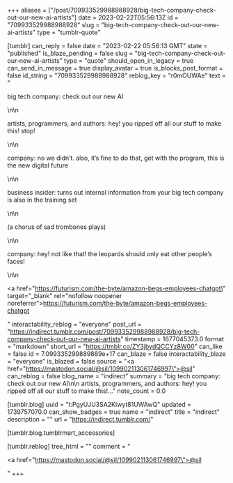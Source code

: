 +++
aliases = ["/post/709933529988988928/big-tech-company-check-out-our-new-ai-artists"]
date = 2023-02-22T05:56:13Z
id = "709933529988988928"
slug = "big-tech-company-check-out-our-new-ai-artists"
type = "tumblr-quote"

[tumblr]
can_reply = false
date = "2023-02-22 05:56:13 GMT"
state = "published"
is_blaze_pending = false
slug = "big-tech-company-check-out-our-new-ai-artists"
type = "quote"
should_open_in_legacy = true
can_send_in_message = true
display_avatar = true
is_blocks_post_format = false
id_string = "709933529988988928"
reblog_key = "r0mOUWAe"
text = "<p>big tech company: check out our new AI</p>\n\n<p>artists, programmers, and authors: hey! you ripped off all our stuff to make this! stop!</p>\n\n<p>company: no we didn&rsquo;t. also, it&rsquo;s fine to do that, get with the program, this is the new digital future</p>\n\n<p>business insider: turns out internal information from your big tech company is also in the training set</p>\n\n<p>(a chorus of sad trombones plays)</p>\n\n<p>company: hey! not like that! the leopards should only eat other people&rsquo;s faces!</p>\n\n<p><a href=\"https://futurism.com/the-byte/amazon-begs-employees-chatgpt\" target=\"_blank\" rel=\"nofollow noopener noreferrer\">https://futurism.com/the-byte/amazon-begs-employees-chatgpt</a></p>"
interactability_reblog = "everyone"
post_url = "https://indirect.tumblr.com/post/709933529988988928/big-tech-company-check-out-our-new-ai-artists"
timestamp = 1677045373.0
format = "markdown"
short_url = "https://tmblr.co/ZY3jbydQCCYz8W00"
can_like = false
id = 7.099335299889889e+17
can_blaze = false
interactability_blaze = "everyone"
is_blazed = false
source = "<a href=\"https://mastodon.social/@sil/109902113061746997\">@sil</a>"
can_reblog = false
blog_name = "indirect"
summary = "big tech company: check out our new AI\n\n artists, programmers, and authors: hey! you ripped off all our stuff to make this!..."
note_count = 0.0

[tumblr.blog]
uuid = "t:PgyUJU3SA2Klwyt81UWAwQ"
updated = 1739757070.0
can_show_badges = true
name = "indirect"
title = "indirect"
description = ""
url = "https://indirect.tumblr.com/"

[tumblr.blog.tumblrmart_accessories]

[tumblr.reblog]
tree_html = ""
comment = "<p><a href=\"https://mastodon.social/@sil/109902113061746997\">@sil</a></p>"
+++
